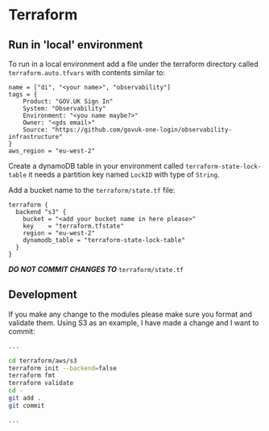 # Terraform

## Run in 'local' environment

To run in a local environment add a file under the terraform directory called `terraform.auto.tfvars` with contents similar to:

```
name = ["di", "<your name>", "observability"]
tags = {
    Product: "GOV.UK Sign In"
    System: "Observability"
    Environment: "<you name maybe?>"
    Owner: "<gds email>"
    Source: "https://github.com/govuk-one-login/observability-infrastructure"
}
aws_region = "eu-west-2"
```

Create a dynamoDB table in your environment called `terraform-state-lock-table` it needs a partition key named `LockID` with type of `String`.

Add a bucket name to the `terraform/state.tf` file:

```
terraform {
  backend "s3" {
    bucket = "<add your bucket name in here please>"
    key    = "terraform.tfstate"
    region = "eu-west-2"
    dynamodb_table = "terraform-state-lock-table"
  }
}
```

***DO NOT COMMIT CHANGES TO*** `terraform/state.tf`

## Development 

If you make any change to the modules please make sure you format and validate them. Using S3 as an example, I have made a change and I want to commit:

```bash
...

cd terraform/aws/s3
terraform init --backend=false
terraform fmt
terraform validate
cd -
git add .
git commit

...
```